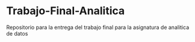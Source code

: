 # Trabajo-Final-Analitica
Repositorio para la entrega del trabajo final para la asignatura de analitica de datos
